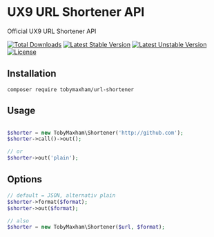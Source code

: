 # UX9 URL Shortener API
Official UX9 URL Shortener API

[![Total Downloads](https://poser.pugx.org/TobyMaxham/url-shortener/downloads.svg)](https://packagist.org/packages/TobyMaxham/url-shortener)
[![Latest Stable Version](https://poser.pugx.org/TobyMaxham/url-shortener/v/stable.svg)](https://packagist.org/packages/TobyMaxham/url-shortener)
[![Latest Unstable Version](https://poser.pugx.org/TobyMaxham/url-shortener/v/unstable.svg)](https://packagist.org/packages/TobyMaxham/url-shortener)
[![License](https://poser.pugx.org/TobyMaxham/url-shortener/license.svg)](https://packagist.org/packages/TobyMaxham/url-shortener)


## Installation 
```
composer require tobymaxham/url-shortener
```


## Usage

```php

$shorter = new TobyMaxham\Shortener('http://github.com');
$shorter->call()->out();

// or
$shorter->out('plain');
```


## Options
```php
// default = JSON, alternativ plain
$shorter->format($format);
$shorter->out($format);

// also
$shorter = new TobyMaxham\Shortener($url, $format);
```
